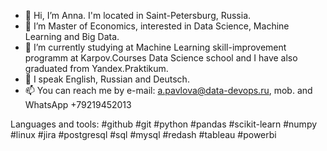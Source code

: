 - 👋 Hi, I’m Anna. I'm located in Saint-Petersburg, Russia. 
- 👀 I’m Master of Economics, interested in Data Science, Machine Learning and Big Data.
- 🌱 I’m currently studying at Machine Learning skill-improvement programm at Karpov.Courses Data Science school and I have also graduated from Yandex.Praktikum.
- 💞️ I speak English, Russian and Deutsch.
- 📫 You can reach me by e-mail: a.pavlova@data-devops.ru, mob. and WhatsApp +79219452013

Languages and tools: 
#github #git #python #pandas #scikit-learn #numpy #linux #jira #postgresql #sql #mysql #redash #tableau #powerbi

